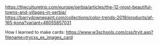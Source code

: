 https://theculturetrip.com/europe/serbia/articles/the-12-most-beautiful-towns-and-villages-in-serbia/
https://barrydownepaint.com/collections/color-trends-2019/products/af-165-kona?variant=46055857031

How I learned to make cards:
https://www.w3schools.com/css/tryit.asp?filename=trycss_ex_images_card
